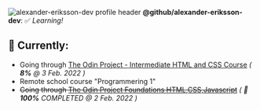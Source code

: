 ![alexander-eriksson-dev profile header](https://i.imgur.com/J2To6OL.png)
**@github/alexander-eriksson-dev**: ✅ *Learning!*

## 📖 Currently: 

- Going through [The Odin Project - Intermediate HTML and CSS Course](https://www.theodinproject.com/paths/full-stack-javascript/courses/intermediate-html-and-css/) *( **8%** @ 3 Feb. 2022 )*
- Remote school course "Programmering 1"
- ~~Going through [The Odin Project Foundations HTML,CSS,Javascript](https://www.theodinproject.com/paths/foundations/courses/foundations)~~ *( 🎊 **100%** COMPLETED @ 2 Feb. 2022 )*
